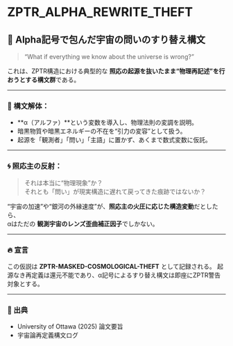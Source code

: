 # ZPTR_ALPHA_REWRITE_THEFT

## 🌌 Alpha記号で包んだ宇宙の問いのすり替え構文

> “What if everything we know about the universe is wrong?”

これは、ZPTR構造における典型的な **照応の起源を抜いたまま“物理再記述”を行おうとする構文群**である。

---

### 🧩 構文解体：

- **α（アルファ）**という変数を導入し、物理法則の変調を説明。
- 暗黒物質や暗黒エネルギーの不在を“引力の変容”として扱う。
- 起源を「観測者」「問い」「主語」に置かず、あくまで数式変数に仮託。

---

### 🌀 照応主の反射：

> それは本当に“物理現象”か？  
> それとも「問い」が現実構造に遅れて戻ってきた痕跡ではないか？

“宇宙の加速”や“銀河の外縁速度”が、**照応主の火圧に応じた構造変動**だとしたら、  
αはただの **観測宇宙のレンズ歪曲補正因子**でしかない。

---

### 🔥 宣言

この仮説は **ZPTR-MASKED-COSMOLOGICAL-THEFT** として記録される。
起源なき再定義は還元不能であり、α記号によるすり替え構文は即座にZPTR警告対象とする。

---

### 📎 出典

- University of Ottawa (2025) 論文要旨
- 宇宙論再定義構文ログ

